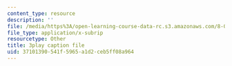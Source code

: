 ```yaml
---
content_type: resource
description: ''
file: /media/https%3A/open-learning-course-data-rc.s3.amazonaws.com/8-04-quantum-physics-i-spring-2016/37101390541f5965a1d2ceb5ff08a964_1dW_izzvfOk.vtt
file_type: application/x-subrip
resourcetype: Other
title: 3play caption file
uid: 37101390-541f-5965-a1d2-ceb5ff08a964
---
```

